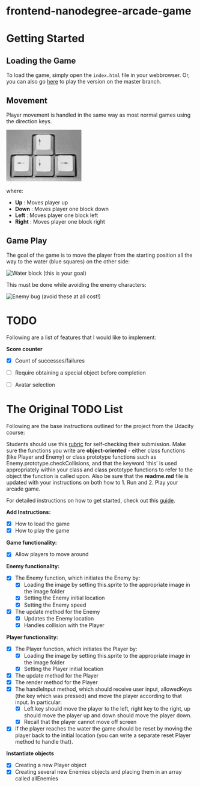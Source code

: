 frontend-nanodegree-arcade-game
===============================


# Getting Started
## Loading the Game
To load the game, simply open the `index.html` file in your webbrowser. Or, you
can also go [here](https://jvinniec.github.io/frontend-nanodegree-arcade-game/)
to play the version on the master branch.

## Movement
Player movement is handled in the same way as most normal games using the direction keys.

<img src="images/Arrow_keys.jpg" title="Image credit: Lars H. Rohwedder (User:RokerHRO) - selfmade picture, Public Domain, https://commons.wikimedia.org/w/index.php?curid=2227002" width="200">

where:
- **Up** : Moves player up
- **Down** : Moves player one block down
- **Left** : Moves player one block left
- **Right** : Moves player one block right

## Game Play
The goal of the game is to move the player from the starting position all the way to the water (blue squares) on the other side:

<img src="images/water-block.png" title="Water block (this is your goal)" width="50px">

This must be done while avoiding the enemy characters:

<img src="images/enemy-bug.png" title="Enemy bug (avoid these at all cost!)" width="50px">

# TODO
Following are a list of features that I would like to implement:

**Score counter**
* [x] Count of successes/failures
* [ ] Require obtaining a special object before completion
* [ ] Avatar selection


# The Original TODO List
Following are the base instructions outlined for the project from the Udacity course:

Students should use this [rubric](https://review.udacity.com/#!/projects/2696458597/rubric) for self-checking their submission. Make sure the functions you write are **object-oriented** - either class functions (like Player and Enemy) or class prototype functions such as Enemy.prototype.checkCollisions, and that the keyword 'this' is used appropriately within your class and class prototype functions to refer to the object the function is called upon. Also be sure that the **readme.md** file is updated with your instructions on both how to 1. Run and 2. Play your arcade game.

For detailed instructions on how to get started, check out this [guide](https://docs.google.com/document/d/1v01aScPjSWCCWQLIpFqvg3-vXLH2e8_SZQKC8jNO0Dc/pub?embedded=true).

**Add Instructions:**
* [x] How to load the game
* [x] How to play the game

**Game functionality:**
* [x] Allow players to move around

**Enemy functionality:**
* [x] The Enemy function, which initiates the Enemy by:
    * [x] Loading the image by setting this.sprite to the appropriate image in the image folder
    * [x] Setting the Enemy initial location
    * [x] Setting the Enemy speed
* [x] The update method for the Enemy
    * [x] Updates the Enemy location
    * [x] Handles collision with the Player

**Player functionality:**
* [x] The Player function, which initiates the Player by:
    * [x] Loading the image by setting this.sprite to the appropriate image in the image folder
    * [x] Setting the Player initial location
* [x] The update method for the Player
* [x] The render method for the Player
* [x] The handleInput method, which should receive user input, allowedKeys (the key which was pressed) and move the player according to that input. In particular:
    * [x] Left key should move the player to the left, right key to the right, up should move the player up and down should move the player down.
    * [x] Recall that the player cannot move off screen
* [x] If the player reaches the water the game should be reset by moving the player back to the initial location (you can write a separate reset Player method to handle that).

**Instantiate objects**
* [x] Creating a new Player object
* [x] Creating several new Enemies objects and placing them in an array called allEnemies
